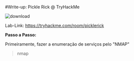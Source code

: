 #Write-up: Pickle Rick @ TryHackMe

![download](https://github.com/LEONARDODF/TryHackMe/assets/54601085/33d7186a-6081-45df-a6f5-8bfef98f5f05)

Lab-Link: https://tryhackme.com/room/picklerick

**Passo a Passo:** 

Primeiramente, fazer a enumeração de serviços pelo "NMAP"

> nmap 
